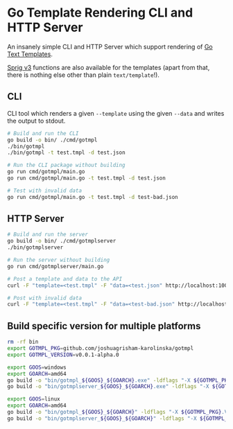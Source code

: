 # Go Template Rendering CLI and HTTP Server

An insanely simple CLI and HTTP Server which support rendering of [Go Text Templates](https://pkg.go.dev/text/template).

[Sprig v3](https://github.com/Masterminds/sprig) functions are also available for the templates (apart from that, there is nothing else other than plain `text/template`!).

## CLI

CLI tool which renders a given `--template` using the given `--data` and writes the output to stdout.

```sh
# Build and run the CLI
go build -o bin/ ./cmd/gotmpl
./bin/gotmpl
./bin/gotmpl -t test.tmpl -d test.json

# Run the CLI package without building
go run cmd/gotmpl/main.go
go run cmd/gotmpl/main.go -t test.tmpl -d test.json

# Test with invalid data
go run cmd/gotmpl/main.go -t test.tmpl -d test-bad.json
```

## HTTP Server

```sh
# Build and run the server
go build -o bin/ ./cmd/gotmplserver
./bin/gotmplserver

# Run the server without building
go run cmd/gotmplserver/main.go

# Post a template and data to the API
curl -F "template=<test.tmpl" -F "data=<test.json" http://localhost:10000/gotmpl

# Post with invalid data
curl -F "template=<test.tmpl" -F "data=<test-bad.json" http://localhost:10000/gotmpl
```

## Build specific version for multiple platforms

```sh
rm -rf bin
export GOTMPL_PKG=github.com/joshuagrisham-karolinska/gotmpl
export GOTMPL_VERSION=v0.0.1-alpha.0

export GOOS=windows
export GOARCH=amd64
go build -o "bin/gotmpl_${GOOS}_${GOARCH}.exe" -ldflags "-X ${GOTMPL_PKG}.Version=${GOTMPL_VERSION}" ./cmd/gotmpl
go build -o "bin/gotmplserver_${GOOS}_${GOARCH}.exe" -ldflags "-X ${GOTMPL_PKG}.Version=${GOTMPL_VERSION}" ./cmd/gotmplserver

export GOOS=linux
export GOARCH=amd64
go build -o "bin/gotmpl_${GOOS}_${GOARCH}" -ldflags "-X ${GOTMPL_PKG}.Version=${GOTMPL_VERSION}" ./cmd/gotmpl
go build -o "bin/gotmplserver_${GOOS}_${GOARCH}" -ldflags "-X ${GOTMPL_PKG}.Version=${GOTMPL_VERSION}" ./cmd/gotmplserver
```
